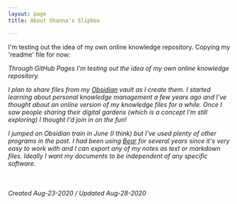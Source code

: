```yaml
---
layout: page
title: About Shanna's Slipbox

---
```



I'm testing out the idea of my own online knowledge repository. Copying my 'readme' file for now:

*Through GitHub Pages I'm testing out the idea of my own online knowledge repository.*

*I plan to share files from my [Obsidian](https://obsidian.md/) vault as I create them. I started learning about personal knowledge management a few years ago and I've thought about an online version of my knowledge files for a while. Once I saw people sharing their digital gardens (which is a concept I'm still exploring) I thought I'd join in on the fun!*

*I jumped on Obsidian train in June (I think) but I've used plenty of other programs in the past. I had been using [Bear](https://bear.app/) for several years since it's very easy to work with and I can export any of my notes as text or markdown files. Ideally I want my documents to be independent of any specific software.*


<br>

###### Created Aug-23-2020 / Updated Aug-28-2020 
